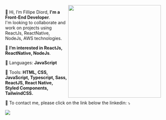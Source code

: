 <img align="right" width="300" src="https://i2.wp.com/allhtaccess.info/wp-content/uploads/2018/03/programming.gif?fit=1281%2C716&ssl=1" />

<p align="left">
  👋 Hi, I’m Fillipe Diord,
  <strong>I'm a Front-End Developer</strong>.<br>
  I'm looking to collaborate and work on projects using ReactJs, ReactNative, NodeJs, AWS technologies.
</p>

<p align="left">
  👀 <strong>I’m interested in ReactJs, ReactNative, NodeJs</strong>.
</p>

<p align="left">
  🦄 Languages: <strong>JavaScript</strong>
</p>

<p align="left">
  💼 Tools: <strong>HTML, CSS, JavaScript, Typescript, Sass, ReactJS, React Native, Styled Components, TailwindCSS.</strong>
</p>

<p align="left">
  💌 To contact me, please click on the link below the linkedin: ⤵️
</p>

<p align="left">
  <a href="https://www.linkedin.com/in/fillipe-diord-b59200153/" alt="Linkedin">
  <img src="https://img.shields.io/badge/-Linkedin-0e76a8?style=flat-square&logo=Linkedin&logoColor=white&link=https://www.linkedin.com/in/fillipe-diord-b59200153/" /></a>
